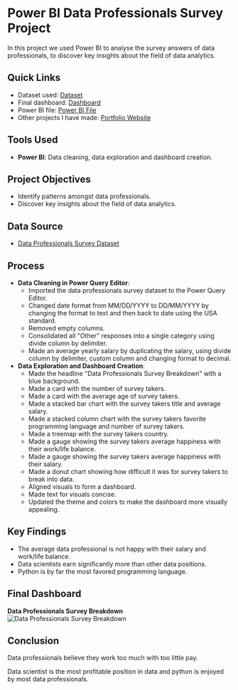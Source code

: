 # Power BI Data Professionals Survey Project
In this project we used Power BI to analyse the survey answers of data professionals, to discover key insights about the field of data analytics. 

## Quick Links
- Dataset used: [Dataset](data_professionals_survey_dataset.xlsx)
- Final dashboard: [Dashboard](data_professionals_survey_breakdown.png)
- Power BI file: [Power BI File](data_professionals_survey_project.pbix)
- Other projects I have made: [Portfolio Website](https://lucashoffschmidt.github.io/)

## Tools Used
- **Power BI**: Data cleaning, data exploration and dashboard creation.

## Project Objectives
- Identify patterns amongst data professionals.
- Discover key insights about the field of data analytics.

## Data Source
- [Data Professionals Survey Dataset](data_professionals_survey_dataset.xlsx)

## Process
- **Data Cleaning in Power Query Editor**:
  - Imported the data professionals survey dataset to the Power Query Editor. 
  - Changed date format from MM/DD/YYYY to DD/MM/YYYY by changing the format to text and then back to date using the USA standard.
  - Removed empty columns.
  - Consolidated all "Other" responses into a single category using divide column by delimiter.
  - Made an average yearly salary by duplicating the salary, using divide column by delimiter, custom column and changing format to decimal.
- **Data Exploration and Dashboard Creation**:
  - Made the headline "Data Professionals Survey Breakdown" with a blue background.
  - Made a card with the number of survey takers.
  - Made a card with the average age of survey takers.
  - Made a stacked bar chart with the survey takers title and average salary.
  - Made a stacked column chart with the survey takers favorite programming language and number of survey takers. 
  - Made a treemap with the survey takers country.
  - Made a gauge showing the survey takers average happiness with their work/life balance.
  - Made a gauge showing the survey takers average happiness with their salary.
  - Made a donut chart showing how difficult it was for survey takers to break into data.
  - Aligned visuals to form a dashboard.
  - Made text for visuals concise.
  - Updated the theme and colors to make the dashboard more visually appealing.

## Key Findings
- The average data professional is not happy with their salary and work/life balance.
- Data scientists earn significantly more than other data positions.
- Python is by far the most favored programming language.

## Final Dashboard
**Data Professionals Survey Breakdown**
![Data Professionals Survey Breakdown](data_professionals_survey_breakdown.png)

## Conclusion
Data professionals believe they work too much with too little pay.

Data scientist is the most profitable position in data and python is enjoyed by most data professionals.
